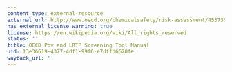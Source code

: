 ```yaml
---
content_type: external-resource
external_url: http://www.oecd.org/chemicalsafety/risk-assessment/45373514.pdf
has_external_license_warning: true
license: https://en.wikipedia.org/wiki/All_rights_reserved
status: ''
title: OECD Pov and LRTP Screening Tool Manual
uid: 13e36619-4377-4df1-99f6-e7dffd6620fe
wayback_url: ''
---
```

